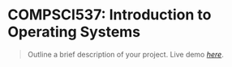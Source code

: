 # COMPSCI537: Introduction to Operating Systems 
> Outline a brief description of your project.
> Live demo [_here_](https://www.example.com). <!-- If you have the project hosted somewhere, include the link here. -->

